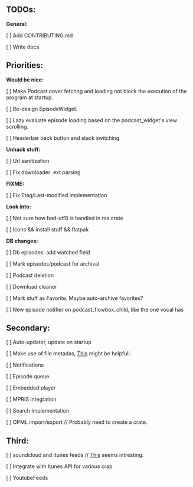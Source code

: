 ## TODOs:

**General:**

[ ] Add CONTRIBUTING.md

[ ] Write docs


## Priorities:

**Would be nice:**

[ ] Make Podcast cover fetchng and loading not block the execution of the program at startup.

[ ] Re-design EpisodeWidget.

[ ] Lazy evaluate episode loading based on the podcast_widget's view scrolling.

[ ] Headerbar back button and stack switching


**Unhack stuff:**

[ ] Url sanitization

[ ] Fix downloader .ext parsing


**FIXME:**

[ ] Fix Etag/Last-modified implementation


**Look into:**

[ ] Not sure how bad-utf8 is handled in rss crate

[ ] Icons && install stuff && flatpak


**DB changes:**

[ ] Db episodes: add watched field

[ ] Mark episodes/podcast for archival

[ ] Podcast deletion

[ ] Download cleaner

[ ] Mark stuff as Favorite. Maybe auto-archive favorites?


[ ] New episode notifier on podcast_flowbox_child, like the one vocal has


## Secondary:

[ ] Auto-updater, update on startup

[ ] Make use of file metadas, [This](https://github.com/GuillaumeGomez/audio-video-metadata) might be helpfull.

[ ] Notifications

[ ] Episode queue

[ ] Embedded player

[ ] MPRIS integration

[ ] Search Implementation

[ ] OPML import/export // Probably need to create a crate.


## Third: 

[ ] soundcloud and itunes feeds // [This](http://getrssfeed.com) seems intresting. 

[ ] Integrate with Itunes API for various crap

[ ] YoutubeFeeds
